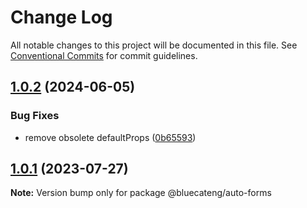 # Change Log

All notable changes to this project will be documented in this file.
See [Conventional Commits](https://conventionalcommits.org) for commit guidelines.

## [1.0.2](https://github.com/bluecatengineering/pelagos-packages/compare/@bluecateng/auto-forms@1.0.1...@bluecateng/auto-forms@1.0.2) (2024-06-05)

### Bug Fixes

- remove obsolete defaultProps ([0b65593](https://github.com/bluecatengineering/pelagos-packages/commit/0b655931265c973169ea4c2a3bc7c42083223f3e))

## [1.0.1](https://github.com/bluecatengineering/pelagos-packages/compare/@bluecateng/auto-forms@1.0.0...@bluecateng/auto-forms@1.0.1) (2023-07-27)

**Note:** Version bump only for package @bluecateng/auto-forms
